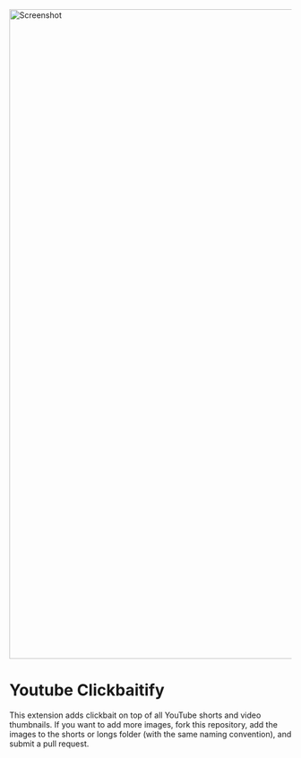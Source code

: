 <img width="1160" alt="Screenshot" src="https://github.com/user-attachments/assets/debadaf5-59bb-40ba-8a4b-1f676acde9d4" />

# Youtube Clickbaitify

This extension adds clickbait on top of all YouTube shorts and video thumbnails.
If you want to add more images, fork this repository, add the images to the shorts or longs folder (with the same naming convention), and submit a pull request.
